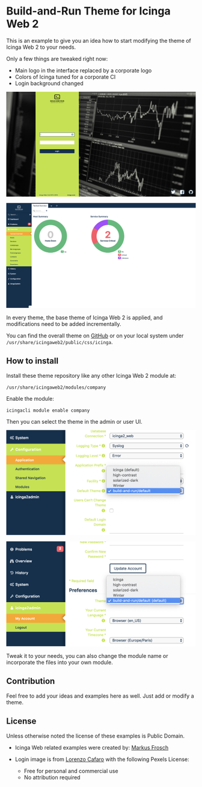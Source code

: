 Build-and-Run Theme for Icinga Web 2
======================================

This is an example to give you an idea how to start modifying the theme
of Icinga Web 2 to your needs.

Only a few things are tweaked right now:

* Main logo in the interface replaced by a corporate logo
* Colors of Icinga tuned for a corporate CI
* Login background changed

![Screenshot Login](screenshots/login.png)

![Screenshot Tactical Overview](screenshots/tac.png)

In every theme, the base theme of Icinga Web 2 is applied, and modifications need to be
added incrementally.

You can find the overall theme on [GitHub](https://github.com/Icinga/icingaweb2/tree/master/public/css/icinga)
or on your local system under `/usr/share/icingaweb2/public/css/icinga`.

## How to install

Install these theme repository like any other Icinga Web 2 module at:

    /usr/share/icingaweb2/modules/company
    
Enable the module:

    icingacli module enable company
    
Then you can select the theme in the admin or user UI.

![Changing themes as admin](screenshots/admin-theme.png)

![Changing themes as user](screenshots/user-theme.png)

Tweak it to your needs, you can also change the module name or
incorporate the files into your own module.

## Contribution

Feel free to add your ideas and examples here as well. Just add or modify a theme.

## License

Unless otherwise noted the license of these examples is Public Domain.

* Icinga Web related examples were created by: [Markus Frosch](mailto:markus.frosch@icinga.com)

* Login image is from [Lorenzo Cafaro](https://www.pexels.com/photo/black-and-white-business-chart-computer-241544/) with the following Pexels License:
  * Free for personal and commercial use
  * No attribution required